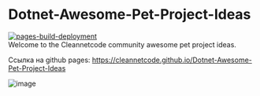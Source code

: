 # Dotnet-Awesome-Pet-Project-Ideas
[![pages-build-deployment](https://github.com/cleannetcode/Dotnet-Awesome-Pet-Project-Ideas/actions/workflows/pages/pages-build-deployment/badge.svg)](https://github.com/cleannetcode/Dotnet-Awesome-Pet-Project-Ideas/actions/workflows/pages/pages-build-deployment)  
Welcome to the Cleannetcode community awesome pet project ideas.

Ссылка на github pages: https://cleannetcode.github.io/Dotnet-Awesome-Pet-Project-Ideas

![image](https://user-images.githubusercontent.com/17434920/225852540-a87c4505-c318-46e9-b7e3-81ece430525b.png)
